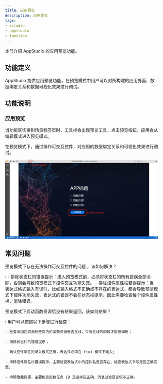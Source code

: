```yaml
---
title: 应用预览
description: 应用预览
tags:
- xstudio
- appstudio
- function
---
```


本节介绍 AppStudio 的应用预览功能。

## 功能定义

AppStudio 提供应用预览功能，在预览模式中用户可以对所构建的应用界面、数据绑定关系和数据可视化效果进行调试。

## 功能说明

### 应用预览

当功能区切换到场景标签页时，工具栏会出现预览工具，点击预览按钮，应用会从编辑模式进入预览模式。

在预览模式下，通过操作可交互控件，对应用的数据绑定关系和可视化效果进行调试。

![应用预览](./5.png)

## 常见问题

预览模式下存在无法操作可交互控件的问题 ，该如何解决？

:   - 排除状态栏的错误提示：进入预览模式前，必须将状态栏的所有错误全部消除，否则会导致预览模式下控件交互功能失效。
    - 排除控件属性栏错误提示：当表达式格式输入有误时，比如输入格式不正确或不存在的表达式，都会导致预览模式下控件功能失效，表达式的错误不会在状态栏提示，因此需要检查每个控件属性栏，消除错误。

预览模式下启动函数资源后没有结果返回，该如何结果？

:   用户可以按照以下步骤进行检查：

    - 检查添加在资源标签页内的函数资源是否在线，只有在线的函数才能被调用；

    - 排除状态栏的错误提示；

    - 确认控件属性的录入模式正确，表达式必须在 f(x) 模式下输入;

    - 排除控件属性栏错误提示，主要检查表达式中的控件名是否存在、检查表达式书写是否正确完整;

    - 排除隐藏错误，主要检查函数任务 ID 是否绑定正确、消息过滤是否填写正确。






